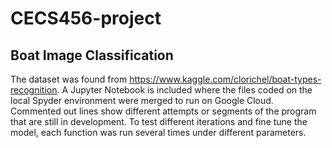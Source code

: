 # CECS456-project
## Boat Image Classification
The dataset was found from https://www.kaggle.com/clorichel/boat-types-recognition.
A Jupyter Notebook is included where the files coded on the local Spyder environment
were merged to run on Google Cloud.  Commented out lines show different attempts or segments 
of the program that are still in development.  To test different iterations and fine tune 
the model, each function was run several times under different parameters.  
